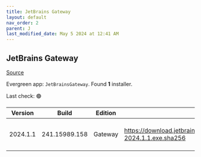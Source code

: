 ```yaml
---
title: JetBrains Gateway
layout: default
nav_order: 2
parent: J
last_modified_date: May 5 2024 at 12:41 AM
---
```


## JetBrains Gateway

[Source](https://www.jetbrains.com/)

Evergreen app: `JetBrainsGateway`. Found **1** installer.

Last check: 🟢

| Version  | Build         | Edition | Sha256                                                                           | Date     | Size      | Type | URI                                                                                                                                                    |
| -------- | ------------- | ------- | -------------------------------------------------------------------------------- | -------- | --------- | ---- | ------------------------------------------------------------------------------------------------------------------------------------------------------ |
| 2024.1.1 | 241.15989.158 | Gateway | https://download.jetbrains.com/idea/gateway/JetBrainsGateway-2024.1.1.exe.sha256 | 1/5/2024 | 204116584 | exe  | [https://download.jetbrains.com/idea/gateway/JetBrainsGateway-2024.1.1.exe](https://download.jetbrains.com/idea/gateway/JetBrainsGateway-2024.1.1.exe) |
